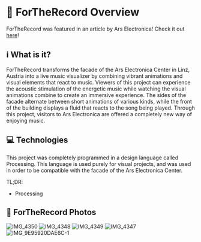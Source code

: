# 💽 ForTheRecord Overview

ForTheRecord was featured in an article by Ars Electronica! Check it out [here](https://ars.electronica.art/futurelab/de/projects-northeastern-university-2022/)!

## ℹ️ What is it?

ForTheRecord transforms the facade of the Ars Electronica Center in Linz, Austria into a live music visualizer by combining vibrant animations and visual elements that react to music. Viewers of this project can experience the acoustic stimulation of the energetic music while watching the visual animations combine to create an immersive experience. The sides of the facade alternate between short animations of various kinds, while the front of the building displays a fluid that reacts to the song being played. Through this project, visitors to Ars Electronica are offered a completely new way of enjoying music.

## 💻 Technologies

This project was completely programmed in a design language called Processing. This language is used purely for visual projects, and was used in order to be compatible with the facade of the Ars Electronica Center.

TL;DR:

- Processing

## 📸 ForTheRecord Photos

![IMG_4350](https://github.com/user-attachments/assets/0d78c781-8348-4b11-bcba-8eb62f8336ed)
![IMG_4348](https://github.com/user-attachments/assets/6aee8b4d-6768-4004-b07e-9742139a4ed0)
![IMG_4349](https://github.com/user-attachments/assets/2c9e7b68-61e9-4edb-bb8a-87933d6c046e)
![IMG_4347](https://github.com/user-attachments/assets/94019de4-78cc-4099-9dfa-9082b73a5c34)
![IMG_9E95920DAE6C-1](https://github.com/user-attachments/assets/dd652963-179d-44d3-af81-3bfb70c04d1e)
